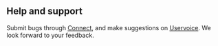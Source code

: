 ## Help and support

Submit bugs through [Connect](https://connect.microsoft.com/visualstudio), 
and make suggestions on [Uservoice](http://visualstudio.uservoice.com/forums/121579-visual-studio).
We look forward to your feedback.
